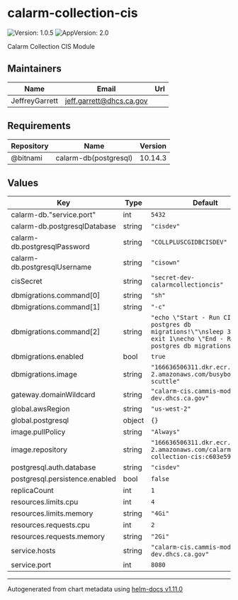 # calarm-collection-cis

![Version: 1.0.5](https://img.shields.io/badge/Version-1.0.5-informational?style=flat-square) ![AppVersion: 2.0](https://img.shields.io/badge/AppVersion-2.0-informational?style=flat-square)

Calarm Collection CIS Module

## Maintainers

| Name | Email | Url |
| ---- | ------ | --- |
| JeffreyGarrett | <jeff.garrett@dhcs.ca.gov> |  |

## Requirements

| Repository | Name | Version |
|------------|------|---------|
| @bitnami | calarm-db(postgresql) | 10.14.3 |

## Values

| Key | Type | Default | Description |
|-----|------|---------|-------------|
| calarm-db."service.port" | int | `5432` |  |
| calarm-db.postgresqlDatabase | string | `"cisdev"` |  |
| calarm-db.postgresqlPassword | string | `"COLLPLUSCGIDBCISDEV"` |  |
| calarm-db.postgresqlUsername | string | `"cisown"` |  |
| cisSecret | string | `"secret-dev-calarmcollectioncis"` |  |
| dbmigrations.command[0] | string | `"sh"` |  |
| dbmigrations.command[1] | string | `"-c"` |  |
| dbmigrations.command[2] | string | `"echo \"Start - Run CIS postgres db migrations!\"\nsleep 30\n# exit 1\necho \"End - Run CIS postgres db migrations!\"\n"` |  |
| dbmigrations.enabled | bool | `true` |  |
| dbmigrations.image | string | `"166636506311.dkr.ecr.us-west-2.amazonaws.com/busybox:0.0.1-scuttle"` |  |
| gateway.domainWildcard | string | `"calarm-cis.cammis-mod-dev.dhcs.ca.gov"` |  |
| global.awsRegion | string | `"us-west-2"` |  |
| global.postgresql | object | `{}` |  |
| image.pullPolicy | string | `"Always"` |  |
| image.repository | string | `"166636506311.dkr.ecr.us-west-2.amazonaws.com/calarm-collection-cis:c603e59"` |  |
| postgresql.auth.database | string | `"cisdev"` |  |
| postgresql.persistence.enabled | bool | `false` |  |
| replicaCount | int | `1` |  |
| resources.limits.cpu | int | `4` |  |
| resources.limits.memory | string | `"4Gi"` |  |
| resources.requests.cpu | int | `2` |  |
| resources.requests.memory | string | `"2Gi"` |  |
| service.hosts | string | `"calarm-cis.cammis-mod-dev.dhcs.ca.gov"` |  |
| service.port | int | `8080` |  |

----------------------------------------------
Autogenerated from chart metadata using [helm-docs v1.11.0](https://github.com/norwoodj/helm-docs/releases/v1.11.0)
